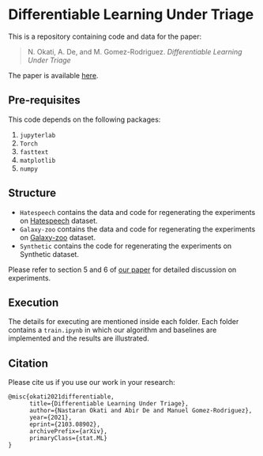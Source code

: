 # Differentiable Learning Under Triage

This is a repository containing code and data for the paper:

> N. Okati, A. De, and M. Gomez-Rodriguez. _Differentiable Learning Under Triage_

The paper is available [here](https://arxiv.org/pdf/2103.08902.pdf).


## Pre-requisites

This code depends on the following packages:

 1. `jupyterlab`
 2. `Torch`
 3. `fasttext`
 4. `matplotlib`
 5. `numpy`
 


## Structure

 - `Hatespeech` contains the data and code for regenerating the experiments on [Hatespeech](https://github.com/t-davidson/hate-speech-and-offensive-language) dataset.
 - `Galaxy-zoo` contains the data and code for regenerating the experiments on [Galaxy-zoo](https://www.kaggle.com/c/galaxy-zoo-the-galaxy-challenge) dataset.
 - `Synthetic` contains the code for regenerating the experiments on Synthetic dataset.
 
Please refer to section 5 and 6 of [our paper](https://arxiv.org/pdf/2103.08902.pdf) for detailed discussion on experiments.


## Execution

The details for executing are mentioned inside each folder. Each folder contains a `train.ipynb` in which our algorithm and baselines are implemented and the results are illustrated.

## Citation
Please cite us if you use our work in your research:

```
@misc{okati2021differentiable,
      title={Differentiable Learning Under Triage}, 
      author={Nastaran Okati and Abir De and Manuel Gomez-Rodriguez},
      year={2021},
      eprint={2103.08902},
      archivePrefix={arXiv},
      primaryClass={stat.ML}
}
```


